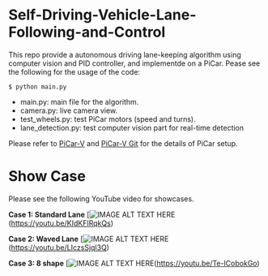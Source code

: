 # Self-Driving-Vehicle-Lane-Following-and-Control
This repo provide a autonomous driving lane-keeping algorithm using computer vision and PID controller, and implementde on a PiCar. Pease see the following for the usage of the code:
```
$ python main.py
```
* main.py: main file for the algorithm.
* camera.py: live camera view.
* test_wheels.py: test PiCar motors (speed and turns).
* lane_detection.py: test computer vision part for real-time detection

Please refer to [PiCar-V](https://docs.sunfounder.com/projects/picar-v/en/latest/) and [PiCar-V Git](https://github.com/sunfounder/SunFounder_PiCar-V) for the details of PiCar setup.

Show Case
=========
Please see the following YouTube video for showcases.

**Case 1: Standard Lane**
[![IMAGE ALT TEXT HERE](https://img.youtube.com/vi/KIdKFIRqkQs/maxresdefault.jpg)(https://youtu.be/KIdKFIRqkQs)


**Case 2: Waved Lane**
[![IMAGE ALT TEXT HERE](https://img.youtube.com/vi/LIczsSjql3Q/maxresdefault.jpg)(https://youtu.be/LIczsSjql3Q)


**Case 3: 8 shape**
[![IMAGE ALT TEXT HERE](https://img.youtube.com/vi/Te-lCobokGo/maxresdefault.jpg)(https://youtu.be/Te-lCobokGo)

